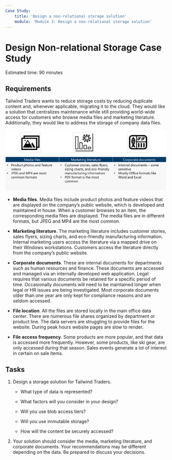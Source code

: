 ```yaml
---
Case Study:
    title: 'Design a non-relational storage solution'
    module: 'Module 3: Design a non-relational storage solution'
---
```

# Design Non-relational Storage Case Study

Estimated time: 90 minutes

## Requirements

Tailwind Traders wants to reduce storage costs by reducing duplicate content and, whenever applicable, migrating it to the cloud. They would like a solution that centralizes maintenance while still providing world-wide access for customers who browse media files and marketing literature. Additionally, they would like to address the storage of company data files. 

![Non-relational storage architecture](media/Nonrelational%20storage.png)

 

* **Media files**. Media files include product photos and feature videos that are displayed on the company’s public website, which is developed and maintained in house. When a customer browses to an item, the corresponding media files are displayed. The media files are in different formats, but JPEG and MP4 are the most common. 

* **Marketing literature**. The marketing literature includes customer stories, sales flyers, sizing charts, and eco-friendly manufacturing information. Internal marketing users access the literature via a mapped drive on their Windows workstations. Customers access the literature directly from the company’s public website.

* **Corporate documents**. These are internal documents for departments such as human resources and finance. These documents are accessed and managed via an internally developed web application. Legal requires that various documents be retained for a specific period of time. Occasionally documents will need to be maintained longer when legal or HR issues are being investigated. Most corporate documents older than one year are only kept for compliance reasons and are seldom accessed.

* **File location**. All the files are stored locally in the main office data center. There are numerous file shares organized by department or product line. The data servers are struggling to provide files for the website. During peak hours website pages are slow to render. 

* **File access frequency**. Some products are more popular, and that data is accessed more frequently. However, some products, like ski gear, are only accessed during that season. Sales events generate a lot of interest in certain on sale items. 

## Tasks

1. Design a storage solution for Tailwind Traders. 

      * What type of data is represented? 

      * What factors will you consider in your design?

      * Will you use blob access tiers?

      * Will you use immutable storage?

      * How will the content be securely accessed?

2.  Your solution should consider the media, marketing literature, and corporate documents. Your recommendations may be different depending on the data. Be prepared to discuss your decisions. 
